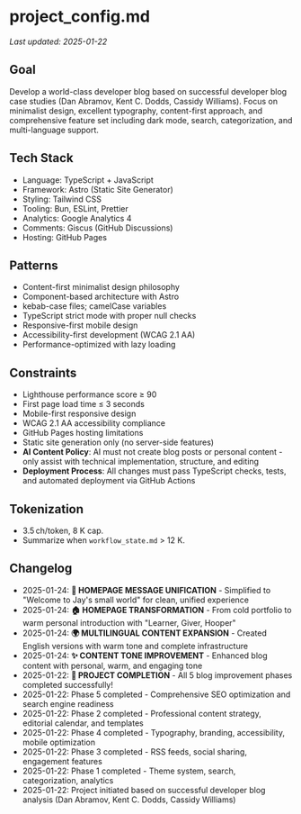 # project_config.md
_Last updated: 2025-01-22_

## Goal  
Develop a world-class developer blog based on successful developer blog case studies (Dan Abramov, Kent C. Dodds, Cassidy Williams). Focus on minimalist design, excellent typography, content-first approach, and comprehensive feature set including dark mode, search, categorization, and multi-language support.

## Tech Stack  
- Language: TypeScript + JavaScript
- Framework: Astro (Static Site Generator)
- Styling: Tailwind CSS
- Tooling: Bun, ESLint, Prettier
- Analytics: Google Analytics 4
- Comments: Giscus (GitHub Discussions)
- Hosting: GitHub Pages

## Patterns  
- Content-first minimalist design philosophy
- Component-based architecture with Astro
- kebab-case files; camelCase variables
- TypeScript strict mode with proper null checks
- Responsive-first mobile design
- Accessibility-first development (WCAG 2.1 AA)
- Performance-optimized with lazy loading

## Constraints  
- Lighthouse performance score ≥ 90
- First page load time ≤ 3 seconds
- Mobile-first responsive design
- WCAG 2.1 AA accessibility compliance
- GitHub Pages hosting limitations
- Static site generation only (no server-side features)
- **AI Content Policy**: AI must not create blog posts or personal content - only assist with technical implementation, structure, and editing
- **Deployment Process**: All changes must pass TypeScript checks, tests, and automated deployment via GitHub Actions

## Tokenization  
- 3.5 ch/token, 8 K cap.  
- Summarize when `workflow_state.md` > 12 K.

## Changelog
- 2025-01-24: **💫 HOMEPAGE MESSAGE UNIFICATION** - Simplified to "Welcome to Jay's small world" for clean, unified experience
- 2025-01-24: **🏠 HOMEPAGE TRANSFORMATION** - From cold portfolio to warm personal introduction with "Learner, Giver, Hooper"
- 2025-01-24: **🌍 MULTILINGUAL CONTENT EXPANSION** - Created English versions with warm tone and complete infrastructure
- 2025-01-24: **✨ CONTENT TONE IMPROVEMENT** - Enhanced blog content with personal, warm, and engaging tone
- 2025-01-22: **🎉 PROJECT COMPLETION** - All 5 blog improvement phases completed successfully!
- 2025-01-22: Phase 5 completed - Comprehensive SEO optimization and search engine readiness
- 2025-01-22: Phase 2 completed - Professional content strategy, editorial calendar, and templates
- 2025-01-22: Phase 4 completed - Typography, branding, accessibility, mobile optimization
- 2025-01-22: Phase 3 completed - RSS feeds, social sharing, engagement features
- 2025-01-22: Phase 1 completed - Theme system, search, categorization, analytics
- 2025-01-22: Project initiated based on successful developer blog analysis (Dan Abramov, Kent C. Dodds, Cassidy Williams)
